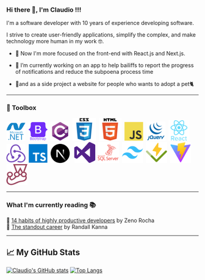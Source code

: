 ### Hi there 👋, I'm Claudio !!!


I'm a software developer with 10 years of experience developing software.

I strive to create user-friendly applications, simplify the complex, and make technology more human in my work 🤓.  

- 🌱 Now I'm more focused on the front-end with React.js and Next.js. 

- 🔭 I’m currently working on an app to help bailiffs to report the progress of notifications and reduce the subpoena process time

- 🐶and as a side project a website for people who wants to adopt a pet🐈

---

### 🧰 Toolbox

<a href="https://docs.microsoft.com/en-us/dotnet/core/introduction"><img src='https://github.com/devicons/devicon/blob/master/icons/dot-net/dot-net-plain-wordmark.svg' alt='.Net logo' height="50" width="50" /></a>&nbsp;&nbsp;<a href="https://getbootstrap.com/"><img src="https://github.com/devicons/devicon/blob/master/icons/bootstrap/bootstrap-plain-wordmark.svg" alt="bootstrap logo" height="50" width="50"/></a>&nbsp;&nbsp;<a href="https://docs.microsoft.com/en-us/dotnet/csharp/"><img src='https://github.com/devicons/devicon/blob/master/icons/csharp/csharp-original.svg' alt='c# logo' height="50" width="50" /></a>&nbsp;&nbsp;<img src='https://github.com/devicons/devicon/blob/master/icons/css3/css3-original-wordmark.svg' alt='css logo' height="60" width="60" />&nbsp;&nbsp;<img src='https://github.com/devicons/devicon/blob/master/icons/html5/html5-original-wordmark.svg' alt=' html logo' height="60" width="60"/>&nbsp;&nbsp;<a href="https://developer.mozilla.org/en-US/docs/Web/JavaScript"><img src='https://github.com/devicons/devicon/blob/master/icons/javascript/javascript-original.svg' alt='javascript logo' height="50" width="50" /></a>&nbsp;&nbsp;<img src='https://github.com/devicons/devicon/blob/master/icons/jquery/jquery-plain-wordmark.svg' alt='jquery logo' height="50" width="50" />&nbsp;&nbsp;<a href="https://reactjs.org/"><img src='https://github.com/devicons/devicon/blob/master/icons/react/react-original-wordmark.svg' alt='react logo' height="55" width="55" /></a>&nbsp;&nbsp;<a href="https://redux.js.org/"><img src='https://github.com/devicons/devicon/blob/master/icons/redux/redux-original.svg' alt='redux logo' height="50" width="50" /></a>&nbsp;&nbsp;<img src='https://github.com/devicons/devicon/blob/master/icons/typescript/typescript-original.svg' alt='typescript logo' height="50" width="50" />&nbsp;&nbsp;<img src='https://github.com/devicons/devicon/blob/master/icons/nextjs/nextjs-original.svg' alt='Next js logo' height="50" width="50" />&nbsp;&nbsp;
<img src='https://github.com/devicons/devicon/blob/master/icons/visualstudio/visualstudio-plain.svg' alt='visual studio logo' height="55" width="55" />&nbsp;&nbsp;<img src='https://github.com/devicons/devicon/blob/master/icons/microsoftsqlserver/microsoftsqlserver-plain-wordmark.svg' alt='microsoft sql logo' height="55" width="55" />&nbsp;&nbsp;<img src='https://github.com/devicons/devicon/blob/master/icons/tailwindcss/tailwindcss-original.svg' alt='tailwind css logo' height="55" width="55" />&nbsp;&nbsp;<img src='https://github.com/devicons/devicon/blob/master/icons/vitest/vitest-original.svg' alt='vitest logo' height="55" width="55" />&nbsp;&nbsp;<img src='https://github.com/devicons/devicon/blob/master/icons/vitejs/vitejs-original.svg' alt='vitejs logo' height="55" width="55" />&nbsp;&nbsp;<img src='https://github.com/devicons/devicon/blob/master/icons/jest/jest-plain.svg' alt='jest logo' height="55" width="55" />

---

### What I'm currently reading 📚

📗 <a href='https://14habits.com/'>14 habits of highly productive developers</a> by Zeno Rocha</br>
📘 <a href='https://www.goodreads.com/book/show/56277836-the-standout-career'>The standout career</a> by Randall Kanna

---

## &#x1f4c8; My GitHub Stats
[![Claudio's GitHub stats](https://github-readme-stats.vercel.app/api?username=claudiobarsante&count_private=true&show_icons=true&theme=tokyonight)](https://github.com/anuraghazra/github-readme-stats)
[![Top Langs](https://github-readme-stats.vercel.app/api/top-langs/?username=claudiobarsante&layout=compact&show_icons=true&theme=tokyonight&hide=Java,Ruby,Objective-c)](https://github.com/anuraghazra/github-readme-stats)



<!--
**claudiobarsante/claudiobarsante** is a ✨ _special_ ✨ repository because its `README.md` (this file) appears on your GitHub profile.

Here are some ideas to get you started:

- 🔭 I’m currently working on ...
- 🌱 I’m currently learning ...
- 👯 I’m looking to collaborate on ...
- 🤔 I’m looking for help with ...
- 💬 Ask me about ...
- 📫 How to reach me: ...
- 😄 Pronouns: ...
- ⚡ Fun fact: ...
-->
